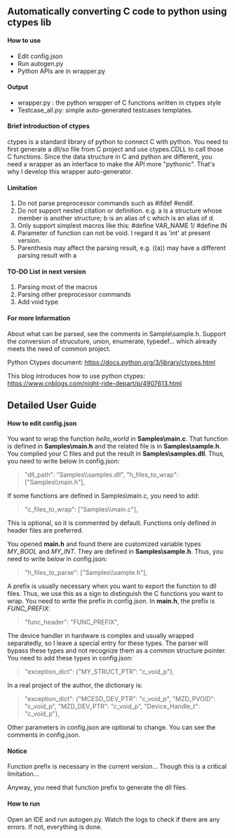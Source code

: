 ## Automatically converting C code to python using ctypes lib

#### How to use
+ Edit config.json
+ Run autogen.py
+ Python APIs are in wrapper.py

#### Output
+ wrapper.py : the python wrapper of C functions written in ctypes style
+ Testcase_all.py: simple auto-generated testcases templates.

#### Brief introduction of ctypes
ctypes is a standard library of python to connect C with python. You need to first generate a dll/so file 
from C project and use ctypes.CDLL to call those C functions. Since the data structure in C and python are 
different, you need a wrapper as an interface to make the API more "pythonic". That's why I develop this 
wrapper auto-generator.

#### Limitation
1. Do not parse preprocessor commands such as #ifdef #endif.
2. Do not support nested citation or definition. e.g. a is a structure whose member is another structure; b is an alias of c which is an alias of d. 
3. Only support simplest macros like this: #define VAR_NAME 1/ #define IN 
4. Parameter of function can not be void. I regard it as 'int' at present version.
5. Parenthesis may affect the parsing result, e.g. ((a)) may have a different parsing result with a
 
#### TO-DO List in next version
1. Parsing most of the macros
2. Parsing other preprocessor commands
3. Add void type

#### For more Information
About what can be parsed, see the comments in Sample\sample.h.
Support the conversion of strucuture, union, enumerate, typedef... which already meets the need of common project.

Python Ctypes document:
https://docs.python.org/3/library/ctypes.html

This blog introduces how to use python ctypes:
https://www.cnblogs.com/night-ride-depart/p/4907613.html

## Detailed User Guide 
#### How to edit config.json
You want to wrap the function *hello_world* in **Samples\main.c**. That function is defined in **Samples\main.h** and the related file is in **Samples\sample.h**. You complied your C files and put the result in **Samples\samples.dll**. Thus, you need to write below in config.json:
> "dll_path": "Samples\\\samples.dll",
"h_files_to_wrap": ["Samples\\\main.h"],

If some functions are defined in Samples\main.c, you need to add:
> "c_files_to_wrap": ["Samples\\\main.c"],

This is optional, so it is commented by default. Functions only defined in header files are preferred.

You opened **main.h** and found there are customized variable types *MY_BOOL* and *MY_INT*. They are defined in **Samples\sample.h**. Thus, you need to write below in config.json:
> "h_files_to_parse": ["Samples\\\sample.h"],

A prefix is usually necessary when you want to export the function to dll files. Thus, we use this as a sign to distinguish the C functions you want to wrap. 
You need to write the prefix in config.json. In **main.h**, the prefix is *FUNC_PREFIX*:
> "func_header": "FUNC_PREFIX",

The device handler in hardware is complex and usually wrapped separatedly, so I leave a special entry for these types. The parser will bypass these types and not recognize them as a common structure pointer. You need to add these types in config.json:
> "exception_dict": {"MY_STRUCT_PTR": "c_void_p"},

In a real project of the author, the dictionary is:
>"exception_dict": {"MCESD_DEV_PTR": "c_void_p", "MZD_PVOID": "c_void_p", "MZD_DEV_PTR":  "c_void_p", "Device_Handle_t": "c_void_p"},

Other parameters in config.json are optional to change. You can see the comments in config.json.

#### Notice
Function prefix is necessary in the current version... Though this is a critical limitation...

Anyway, you need that function prefix to generate the dll files.

#### How to run
Open an IDE and run autogen.py. Watch the logs to check if there are any errors. If not, everything is done.
